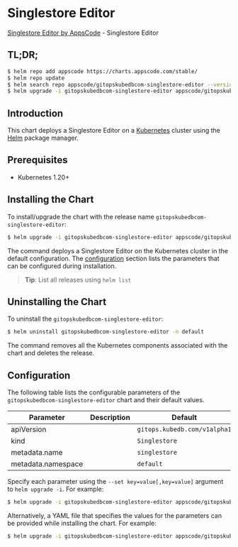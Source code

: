 # Singlestore Editor

[Singlestore Editor by AppsCode](https://appscode.com) - Singlestore Editor

## TL;DR;

```bash
$ helm repo add appscode https://charts.appscode.com/stable/
$ helm repo update
$ helm search repo appscode/gitopskubedbcom-singlestore-editor --version=v0.23.0
$ helm upgrade -i gitopskubedbcom-singlestore-editor appscode/gitopskubedbcom-singlestore-editor -n default --create-namespace --version=v0.23.0
```

## Introduction

This chart deploys a Singlestore Editor on a [Kubernetes](http://kubernetes.io) cluster using the [Helm](https://helm.sh) package manager.

## Prerequisites

- Kubernetes 1.20+

## Installing the Chart

To install/upgrade the chart with the release name `gitopskubedbcom-singlestore-editor`:

```bash
$ helm upgrade -i gitopskubedbcom-singlestore-editor appscode/gitopskubedbcom-singlestore-editor -n default --create-namespace --version=v0.23.0
```

The command deploys a Singlestore Editor on the Kubernetes cluster in the default configuration. The [configuration](#configuration) section lists the parameters that can be configured during installation.

> **Tip**: List all releases using `helm list`

## Uninstalling the Chart

To uninstall the `gitopskubedbcom-singlestore-editor`:

```bash
$ helm uninstall gitopskubedbcom-singlestore-editor -n default
```

The command removes all the Kubernetes components associated with the chart and deletes the release.

## Configuration

The following table lists the configurable parameters of the `gitopskubedbcom-singlestore-editor` chart and their default values.

|     Parameter      | Description |                 Default                 |
|--------------------|-------------|-----------------------------------------|
| apiVersion         |             | <code>gitops.kubedb.com/v1alpha1</code> |
| kind               |             | <code>Singlestore</code>                |
| metadata.name      |             | <code>singlestore</code>                |
| metadata.namespace |             | <code>default</code>                    |


Specify each parameter using the `--set key=value[,key=value]` argument to `helm upgrade -i`. For example:

```bash
$ helm upgrade -i gitopskubedbcom-singlestore-editor appscode/gitopskubedbcom-singlestore-editor -n default --create-namespace --version=v0.23.0 --set apiVersion=gitops.kubedb.com/v1alpha1
```

Alternatively, a YAML file that specifies the values for the parameters can be provided while
installing the chart. For example:

```bash
$ helm upgrade -i gitopskubedbcom-singlestore-editor appscode/gitopskubedbcom-singlestore-editor -n default --create-namespace --version=v0.23.0 --values values.yaml
```
